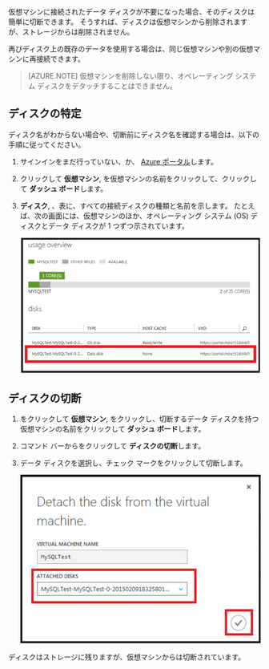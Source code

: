 <properties writer="kathydav" editor="tysonn" manager="timlt" />

仮想マシンに接続されたデータ ディスクが不要になった場合、そのディスクは簡単に切断できます。 そうすれば、ディスクは仮想マシンから削除されますが、ストレージからは削除されません。 

再びディスク上の既存のデータを使用する場合は、同じ仮想マシンや別の仮想マシンに再接続できます。  

> [AZURE.NOTE] 仮想マシンを削除しない限り、オペレーティング システム ディスクをデタッチすることはできません。


## ディスクの特定

ディスク名がわからない場合や、切断前にディスク名を確認する場合は、以下の手順に従ってください。


1. サインインをまだ行っていない、か、 [Azure ポータル](http://manage.windowsazure.com)します。

2. クリックして **仮想マシン**, を仮想マシンの名前をクリックして、クリックして **ダッシュ ボード**します。

3.  **ディスク**, 、表に、すべての接続ディスクの種類と名前を示します。 たとえば、次の画面には、仮想マシンのほか、オペレーティング システム (OS) ディスクとデータ ディスクが 1 つずつ示されています。

    ![Find data disk](./media/howto-detach-disk-windows-linux/FindDataDisks.png)


## ディスクの切断

1. をクリックして **仮想マシン**, をクリックし、切断するデータ ディスクを持つ仮想マシンの名前をクリックして **ダッシュ ボード**します。

2. コマンド バーからをクリックして **ディスクの切断**します。

3. データ ディスクを選択し、チェック マークをクリックして切断します。

    ![Detach disk details](./media/howto-detach-disk-windows-linux/DetachDiskDetails.png)

ディスクはストレージに残りますが、仮想マシンからは切断されています。

